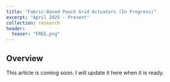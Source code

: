 ```yaml
---
title: "Fabric-Based Pouch Grid Actuators (In Progress)"
excerpt: "April 2025 - Present"
collection: research
header:
  teaser: "FREE.png"
---
```


## Overview
This article is coming soon. I will update it here when it is ready.